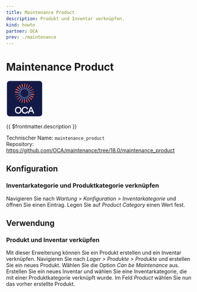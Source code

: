 ```yaml
---
title: Maintenance Product
description: Produkt und Inventar verknüpfen.
kind: howto
partner: OCA
prev: ./maintenance
---
```


# Maintenance Product

![icon_oca_app](attachments/icon_oca_app.png)

{{ $frontmatter.description }}

Technischer Name: `maintenance_product`\
Repository: <https://github.com/OCA/maintenance/tree/18.0/maintenance_product>

## Konfiguration

### Inventarkategorie und Produktkategorie verknüpfen

Navigieren Sie nach _Wartung > Konfiguration > Inventarkategorie_ und öffnen Sie einen Eintrag. Legen Sie auf _Product Category_ einen Wert fest.

## Verwendung

### Produkt und Inventar verküpfen

Mit dieser Erweiterung können Sie ein Produkt erstellen und ein Inventar verknüpfen. Navigieren Sie nach _Lager > Produkte > Produkte_ und erstellen Sie ein neues Produkt. Wählen Sie die Option _Can be Maintenance_ aus. Erstellen Sie ein neues Inventar und wählen Sie eine Inventarkategorie, die mit einer Produktkategorie verknüpft wurde. Im Feld _Product_ wählen Sie nun das vorher erstellte Produkt.
